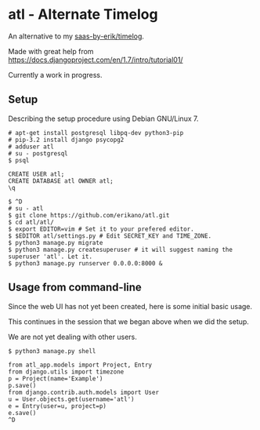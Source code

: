 # atl - Alternate Timelog

An alternative to my [saas-by-erik/timelog](https://github.com/saas-by-erik/timelog).

Made with great help from https://docs.djangoproject.com/en/1.7/intro/tutorial01/

Currently a work in progress.

## Setup

Describing the setup procedure using Debian GNU/Linux 7.

```
# apt-get install postgresql libpq-dev python3-pip
# pip-3.2 install django psycopg2
# adduser atl
# su - postgresql
$ psql
```

```
CREATE USER atl;
CREATE DATABASE atl OWNER atl;
\q
```

```
$ ^D
# su - atl
$ git clone https://github.com/erikano/atl.git
$ cd atl/atl/
$ export EDITOR=vim # Set it to your prefered editor.
$ $EDITOR atl/settings.py # Edit SECRET_KEY and TIME_ZONE.
$ python3 manage.py migrate
$ python3 manage.py createsuperuser # it will suggest naming the superuser 'atl'. Let it.
$ python3 manage.py runserver 0.0.0.0:8000 &
```

## Usage from command-line

Since the web UI has not yet been created, here is some initial basic usage.

This continues in the session that we began above when we did the setup.

We are not yet dealing with other users.

```
$ python3 manage.py shell
```

```
from atl_app.models import Project, Entry
from django.utils import timezone
p = Project(name='Example')
p.save()
from django.contrib.auth.models import User
u = User.objects.get(username='atl')
e = Entry(user=u, project=p)
e.save()
^D
```
